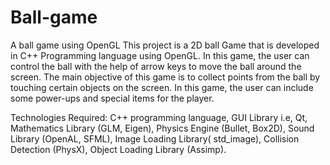 # Ball-game
A ball game using OpenGL
This project is a 2D ball Game that is developed in C++ Programming language using OpenGL. In this game, the user can control the ball with the help of arrow keys to move the ball around the screen. The main objective of this game is to collect points from the ball by touching certain objects on the screen. In this game, the user can include some power-ups and special items for the player.

Technologies Required: C++ programming language, GUI Library i.e, Qt, Mathematics Library (GLM, Eigen), Physics Engine (Bullet, Box2D), Sound Library (OpenAL, SFML), Image Loading Library( std_image), Collision Detection (PhysX), Object Loading Library (Assimp).
